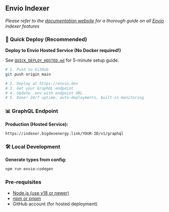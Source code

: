 ## Envio Indexer

*Please refer to the [documentation website](https://docs.envio.dev) for a thorough guide on all [Envio](https://envio.dev) indexer features*

### 🚀 Quick Deploy (Recommended)

**Deploy to Envio Hosted Service (No Docker required!)**

See [`QUICK_DEPLOY_HOSTED.md`](./QUICK_DEPLOY_HOSTED.md) for 5-minute setup guide.

```bash
# 1. Push to GitHub
git push origin main

# 2. Deploy at https://envio.dev
# 3. Get your GraphQL endpoint
# 4. Update .env with endpoint URL
# 5. Done! 24/7 uptime, auto-deployments, built-in monitoring
```

### 📊 GraphQL Endpoint

**Production (Hosted Service):**
```
https://indexer.bigdevenergy.link/YOUR-ID/v1/graphql
```

### 🛠️ Local Development

**Generate types from config:**
```bash
npm run envio:codegen
```

### Pre-requisites

- [Node.js (use v18 or newer)](https://nodejs.org/en/download/current)
- [npm or pnpm](https://nodejs.org/en/download/current)
- GitHub account (for hosted deployment)
